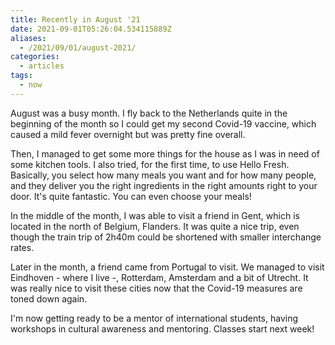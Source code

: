 ```yaml
---
title: Recently in August '21
date: 2021-09-01T05:26:04.534115889Z
aliases:
  - /2021/09/01/august-2021/
categories:
  - articles
tags:
  - now
---
```


August was a busy month. I fly back to the Netherlands quite in the beginning of the month so I could get my second Covid-19 vaccine, which caused a mild fever overnight but was pretty fine overall.

<!--more-->

Then, I managed to get some more things for the house as I was in need of some kitchen tools. I also tried, for the first time, to use Hello Fresh. Basically, you select how many meals you want and for how many people, and they deliver you the right ingredients in the right amounts right to your door. It's quite fantastic. You can even choose your meals!

In the middle of the month, I was able to visit a friend in Gent, which is located in the north of Belgium, Flanders. It was quite a nice trip, even though the train trip of 2h40m could be shortened with smaller interchange rates.

Later in the month, a friend came from Portugal to visit. We managed to visit Eindhoven - where I live -, Rotterdam, Amsterdam and a bit of Utrecht. It was really nice to visit these cities now that the Covid-19 measures are toned down again.

I'm now getting ready to be a mentor of international students, having workshops in cultural awareness and mentoring. Classes start next week!
